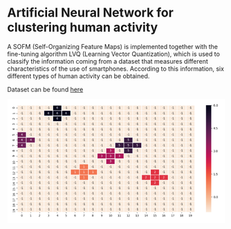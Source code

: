 # Artificial Neural Network for clustering human activity

A SOFM (Self-Organizing Feature Maps) is implemented together with the fine-tuning algorithm LVQ (Learning Vector Quantization), which is used to classify the information coming from a dataset that measures different characteristics of the use of smartphones. According to this information, six different types of human activity can be obtained.

Dataset can be found [here](http://archive.ics.uci.edu/ml/datasets/Human+Activity+Recognition+Using+Smartphones)

![alt text](https://github.com/FrancoPalau/SOFM-LVQ/blob/master/Captura%20de%20pantalla%20de%202019-01-13%2022-51-51.png)
